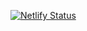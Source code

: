 [![Netlify Status](https://api.netlify.com/api/v1/badges/e8364cdb-5f9c-4795-8e28-e2e9bdf0b731/deploy-status)](https://app.netlify.com/sites/peaceful-kitten-2c96c6/deploys)
